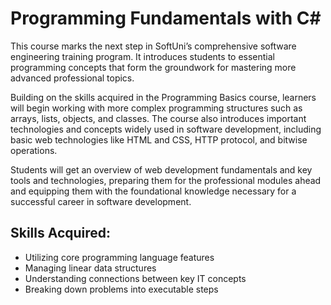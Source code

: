 # Programming Fundamentals with C#

This course marks the next step in SoftUni’s comprehensive software engineering training program. It introduces students to essential programming concepts that form the groundwork for mastering more advanced professional topics.

Building on the skills acquired in the Programming Basics course, learners will begin working with more complex programming structures such as arrays, lists, objects, and classes. The course also introduces important technologies and concepts widely used in software development, including basic web technologies like HTML and CSS, HTTP protocol, and bitwise operations.

Students will get an overview of web development fundamentals and key tools and technologies, preparing them for the professional modules ahead and equipping them with the foundational knowledge necessary for a successful career in software development.

## Skills Acquired:
- Utilizing core programming language features  
- Managing linear data structures  
- Understanding connections between key IT concepts  
- Breaking down problems into executable steps  
